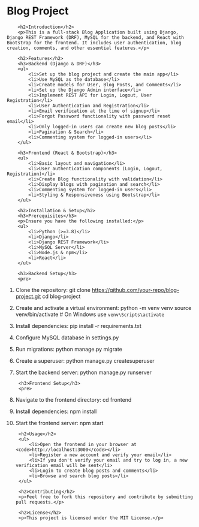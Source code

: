 <!DOCTYPE html>
<html lang="en">
<head>
    <meta charset="UTF-8">
    <meta name="viewport" content="width=device-width, initial-scale=1.0">
    <title>Blog Project Readme</title>
    <link rel="stylesheet" href="https://cdn.jsdelivr.net/npm/bootstrap@5.3.0/dist/css/bootstrap.min.css">
</head>
<body>
    <div class="container mt-5">
        <h1 class="text-center">Blog Project</h1>
        
        <h2>Introduction</h2>
        <p>This is a full-stack Blog Application built using Django, Django REST Framework (DRF), MySQL for the backend, and React with Bootstrap for the frontend. It includes user authentication, blog creation, comments, and other essential features.</p>

        <h2>Features</h2>
        <h3>Backend (Django & DRF)</h3>
        <ul>
            <li>Set up the blog project and create the main app</li>
            <li>Use MySQL as the database</li>
            <li>Create models for User, Blog Posts, and Comments</li>
            <li>Set up the Django Admin interface</li>
            <li>Implement REST API for Login, Logout, User Registration</li>
            <li>User Authentication and Registration</li>
            <li>Email verification at the time of signup</li>
            <li>Forgot Password functionality with password reset email</li>
            <li>Only logged-in users can create new blog posts</li>
            <li>Pagination & Search</li>
            <li>Commenting system for logged-in users</li>
        </ul>

        <h3>Frontend (React & Bootstrap)</h3>
        <ul>
            <li>Basic layout and navigation</li>
            <li>User authentication components (Login, Logout, Registration)</li>
            <li>Create Blog functionality with validation</li>
            <li>Display blogs with pagination and search</li>
            <li>Commenting system for logged-in users</li>
            <li>Styling & Responsiveness using Bootstrap</li>
        </ul>

        <h2>Installation & Setup</h2>
        <h3>Prerequisites</h3>
        <p>Ensure you have the following installed:</p>
        <ul>
            <li>Python (>=3.8)</li>
            <li>Django</li>
            <li>Django REST Framework</li>
            <li>MySQL Server</li>
            <li>Node.js & npm</li>
            <li>React</li>
        </ul>

        <h3>Backend Setup</h3>
        <pre>
1. Clone the repository:
   git clone https://github.com/your-repo/blog-project.git
   cd blog-project

2. Create and activate a virtual environment:
   python -m venv venv
   source venv/bin/activate  # On Windows use `venv\Scripts\activate`

3. Install dependencies:
   pip install -r requirements.txt

4. Configure MySQL database in settings.py

5. Run migrations:
   python manage.py migrate

6. Create a superuser:
   python manage.py createsuperuser

7. Start the backend server:
   python manage.py runserver
        </pre>

        <h3>Frontend Setup</h3>
        <pre>
1. Navigate to the frontend directory:
   cd frontend

2. Install dependencies:
   npm install

3. Start the frontend server:
   npm start
        </pre>

        <h2>Usage</h2>
        <ul>
            <li>Open the frontend in your browser at <code>http://localhost:3000</code></li>
            <li>Register a new account and verify your email</li>
            <li>If you don't verify your email and try to log in, a new verification email will be sent</li>
            <li>Login to create blog posts and comments</li>
            <li>Browse and search blog posts</li>
        </ul>

        <h2>Contributing</h2>
        <p>Feel free to fork this repository and contribute by submitting pull requests.</p>

        <h2>License</h2>
        <p>This project is licensed under the MIT License.</p>
    </div>
</body>
</html>
